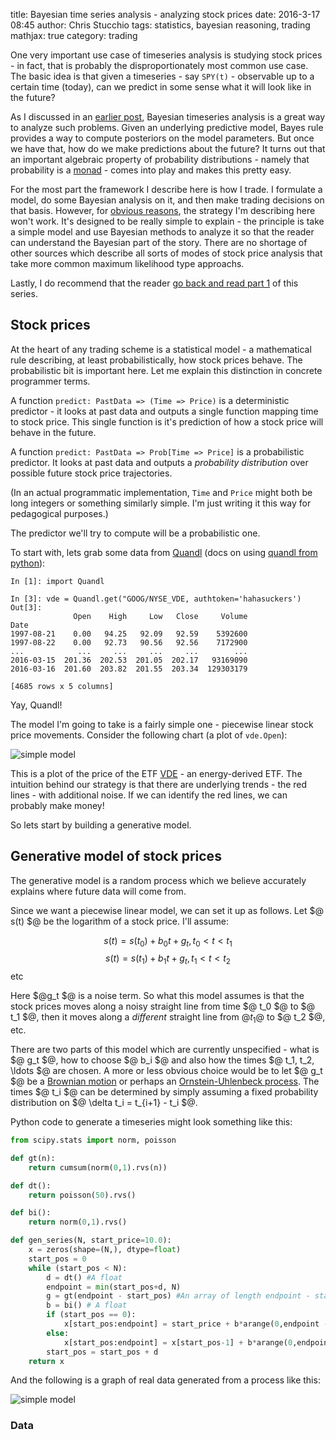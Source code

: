 title: Bayesian time series analysis - analyzing stock prices
date: 2016-3-17 08:45
author: Chris Stucchio
tags: statistics, bayesian reasoning, trading
mathjax: true
category: trading


One very important use case of timeseries analysis is studying stock prices - in fact, that is probably the disproportionately most common use case. The basic idea is that given a timeseries - say `SPY(t)` - observable up to a certain time (today), can we predict in some sense what it will look like in the future?

As I discussed in an [earlier post](/blog/2016/has_your_conversion_rate_changed.html), Bayesian timeseries analysis is a great way to analyze such problems. Given an underlying predictive model, Bayes rule provides a way to compute posteriors on the model parameters. But once we have that, how do we make predictions about the future? It turns out that an important algebraic property of probability distributions - namely that probability is a [monad](https://en.wikipedia.org/wiki/Monad_(functional_programming)) - comes into play and makes this pretty easy.

For the most part the framework I describe here is how I trade. I formulate a model, do some Bayesian analysis on it, and then make trading decisions on that basis. However, for [obvious reasons](https://en.wikipedia.org/wiki/Efficient-market_hypothesis), the strategy I'm describing here won't work. It's designed to be really simple to explain - the principle is take a simple model and use Bayesian methods to analyze it so that the reader can understand the Bayesian part of the story. There are no shortage of other sources which describe all sorts of modes of stock price analysis that take more common maximum likelihood type approachs.

Lastly, I do recommend that the reader [go back and read part 1](/blog/2016/has_your_conversion_rate_changed.html) of this series.

## Stock prices

At the heart of any trading scheme is a statistical model - a mathematical rule describing, at least probabilistically, how stock prices behave. The probabilistic bit is important here. Let me explain this distinction in concrete programmer terms.

A function `predict: PastData => (Time => Price)` is a deterministic predictor - it looks at past data and outputs a single function mapping time to stock price. This single function is it's prediction of how a stock price will behave in the future.

A function `predict: PastData => Prob[Time => Price]` is a probabilistic predictor. It looks at past data and outputs a *probability distribution* over possible future stock price trajectories.

(In an actual programmatic implementation, `Time` and `Price` might both be long integers or something similarly simple. I'm just writing it this way for pedagogical purposes.)

The predictor we'll try to compute will be a probabilistic one.

To start with, lets grab some data from [Quandl](https://www.quandl.com) (docs on using [quandl from python](https://www.quandl.com/help/python)):

```
In [1]: import Quandl

In [3]: vde = Quandl.get("GOOG/NYSE_VDE, authtoken='hahasuckers')
Out[3]:
              Open    High     Low   Close     Volume
Date
1997-08-21    0.00   94.25   92.09   92.59    5392600
1997-08-22    0.00   92.73   90.56   92.56    7172900
...            ...     ...     ...     ...        ...
2016-03-15  201.36  202.53  201.05  202.17   93169090
2016-03-16  201.60  203.82  201.55  203.34  129303179

[4685 rows x 5 columns]
```

Yay, Quandl!

The model I'm going to take is a fairly simple one - piecewise linear stock price movements. Consider the following chart (a plot of `vde.Open`):

![simple model](/blog_media/2016/bayesian_stock_price_analysis/comparison_to_data.png)

This is a plot of the price of the ETF [VDE](https://finance.yahoo.com/q?s=VDE) - an energy-derived ETF. The intuition behind our strategy is that there are underlying trends - the red lines - with additional noise. If we can identify the red lines, we can probably make money!

So lets start by building a generative model.

## Generative model of stock prices

The generative model is a random process which we believe accurately explains where future data will come from.

Since we want a piecewise linear model, we can set it up as follows. Let $@ s(t) $@ be the logarithm of a stock price. I'll assume:

$$ s(t) = s(t_0) + b_0 t + g_t, t_0 < t < t_1 $$
$$ s(t) = s(t_1) + b_1 t + g_t, t_1 < t < t_2 $$
etc

Here $@g_t $@ is a noise term. So what this model assumes is that the stock prices moves along a noisy straight line from time $@ t_0 $@ to $@ t_1 $@, then it moves along a *different* straight line from $@ t_1$@ to $@ t_2 $@, etc.

There are two parts of this model which are currently unspecified - what is $@ g_t $@, how to choose $@ b_i $@ and also how the times $@ t_1, t_2, \ldots $@ are chosen. A more or less obvious choice would be to let $@ g_t $@ be a [Brownian motion](https://en.wikipedia.org/wiki/Brownian_motion) or perhaps an [Ornstein-Uhlenbeck process](https://en.wikipedia.org/wiki/Ornstein%E2%80%93Uhlenbeck_process). The times $@ t_i $@ can be determined by simply assuming a fixed probability distribution on $@ \delta t_i = t_{i+1} - t_i $@.

Python code to generate a timeseries might look something like this:

```python
from scipy.stats import norm, poisson

def gt(n):
    return cumsum(norm(0,1).rvs(n))

def dt():
    return poisson(50).rvs()

def bi():
    return norm(0,1).rvs()

def gen_series(N, start_price=10.0):
    x = zeros(shape=(N,), dtype=float)
    start_pos = 0
    while (start_pos < N):
        d = dt() #A float
        endpoint = min(start_pos+d, N)
        g = gt(endpoint - start_pos) #An array of length endpoint - start_pos
        b = bi() # A float
        if (start_pos == 0):
            x[start_pos:endpoint] = start_price + b*arange(0,endpoint - start_pos) + g
        else:
            x[start_pos:endpoint] = x[start_pos-1] + b*arange(0,endpoint - start_pos) + g
        start_pos = start_pos + d
    return x
```

And the following is a graph of real data generated from a process like this:

![simple model](/blog_media/2016/bayesian_stock_price_analysis/generated_model.png)



### Data
